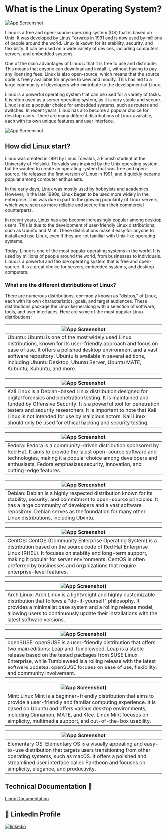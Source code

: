 
# What is the Linux Operating System?


![App Screenshot](https://drive.google.com/uc?export=view&id=1Av_9uThYhgi6j8LaDz5_Uk9g3YWKvkIn)


Linux is a free and open-source operating system (OS) that is based on Unix. It was developed by Linus Torvalds in 1991 and is now used by millions of people around the world. Linux is known for its stability, security, and flexibility. It can be used on a wide variety of devices, including computers, servers, and embedded systems.

One of the main advantages of Linux is that it is free to use and distribute. This means that anyone can download and install it, without having to pay any licensing fees. Linux is also open-source, which means that the source code is freely available for anyone to view and modify. This has led to a large community of developers who contribute to the development of Linux.

Linux is a powerful operating system that can be used for a variety of tasks. It is often used as a server operating system, as it is very stable and secure. Linux is also a popular choice for embedded systems, such as routers and switches. In recent years, Linux has also become a popular choice for desktop users. There are many different distributions of Linux available, each with its own unique features and user interface.


![App Screenshot](https://drive.google.com/uc?export=view&id=1nPTWZSTZ2gAAFcl8H0NKvDlQcx-cGt5_)



## How did Linux start? 

Linux was created in 1991 by Linus Torvalds, a Finnish student at the University of Helsinki. Torvalds was inspired by the Unix operating system, but he wanted to create an operating system that was free and open-source. He released the first version of Linux in 1991, and it quickly became popular among computer enthusiasts.

In the early days, Linux was mostly used by hobbyists and academics. However, in the late 1990s, Linux began to be used more widely in the enterprise. This was due in part to the growing popularity of Linux servers, which were seen as more reliable and secure than their commercial counterparts.

In recent years, Linux has also become increasingly popular among desktop users. This is due to the development of user-friendly Linux distributions, such as Ubuntu and Mint. These distributions make it easy for anyone to install and use Linux, even if they are not familiar with Unix-like operating systems.

Today, Linux is one of the most popular operating systems in the world. It is used by millions of people around the world, from businesses to individuals. Linux is a powerful and flexible operating system that is free and open-source. It is a great choice for servers, embedded systems, and desktop computers.

### What are the different distributions of Linux?

There are numerous distributions, commonly known as "distros," of Linux, each with its own characteristics, goals, and target audiences. These distributions package the Linux kernel along with a selection of software, tools, and user interfaces. Here are some of the most popular Linux distributions:


| ![App Screenshot](https://drive.google.com/uc?export=view&id=1sKjeGnzk4VcJJVPOMdZa5SXT8N7bKNZA) |
| ----------------------- |
| Ubuntu: Ubuntu is one of the most widely used Linux distributions, known for its user-friendly approach and focus on ease of use. It offers a polished desktop environment and a vast software repository. Ubuntu is available in several editions, including Ubuntu Desktop, Ubuntu Server, Ubuntu MATE, Kubuntu, Xubuntu, and more. |

| ![App Screenshot](https://drive.google.com/uc?export=view&id=1ORTUKuPKjq0HlhYffmPqFDPuidwCwJcD)
| ----------------------- |
| Kali Linux is a Debian-based Linux distribution designed for digital forensics and penetration testing. It is maintained and funded by Offensive Security. It is a powerful tool for penetration testers and security researchers. It is important to note that Kali Linux is not intended for use by malicious actors. Kali Linux should only be used for ethical hacking and security testing. |


| ![App Screenshot](https://drive.google.com/uc?export=view&id=1RyMlk714GaNfjrp5p0tNKzSsZp7zKxFF)
| ----------------------- |
| Fedora: Fedora is a community-driven distribution sponsored by Red Hat. It aims to provide the latest open-source software and technologies, making it a popular choice among developers and enthusiasts. Fedora emphasizes security, innovation, and cutting-edge features. |


| ![App Screenshot](https://drive.google.com/uc?export=view&id=19mF3U15DFRE_ZooKmV9YqecJiBxHyceX) |
| ----------------------- |
| Debian: Debian is a highly respected distribution known for its stability, security, and commitment to open-source principles. It has a large community of developers and a vast software repository. Debian serves as the foundation for many other Linux distributions, including Ubuntu. |


| ![App Screenshot](https://drive.google.com/uc?export=view&id=1Cis5e5YprUH3zXmCpNrKn95Iim9S1Y1v)
| ----------------------- |
| CentOS: CentOS (Community Enterprise Operating System) is a distribution based on the source code of Red Hat Enterprise Linux (RHEL). It focuses on stability and long-term support, making it popular for server environments. CentOS is often preferred by businesses and organizations that require enterprise-level features. |


| ![App Screenshot](https://drive.google.com/uc?export=view&id=1QRdxRSvVaIB9Ud__8K2gW7WnwNBkQte5))
| ----------------------- |
| Arch Linux: Arch Linux is a lightweight and highly customizable distribution that follows a "do-it-yourself" philosophy. It provides a minimalist base system and a rolling release model, allowing users to continuously update their installations with the latest software versions. |

| ![App Screenshot](https://drive.google.com/uc?export=view&id=1EK4yqFxVwTp0uFWonK0E2B49dmXRpT8Q))
| ----------------------- |
| openSUSE: openSUSE is a user-friendly distribution that offers two main editions: Leap and Tumbleweed. Leap is a stable release based on the tested packages from SUSE Linux Enterprise, while Tumbleweed is a rolling release with the latest software updates. openSUSE focuses on ease of use, flexibility, and community involvement. |


| ![App Screenshot](https://drive.google.com/uc?export=view&id=1wWyx-bHJNhLmbBiI59FHd_81C5-mG9Ie))
| ----------------------- |
| Mint: Linux Mint is a beginner-friendly distribution that aims to provide a user-friendly and familiar computing experience. It is based on Ubuntu and offers various desktop environments, including Cinnamon, MATE, and Xfce. Linux Mint focuses on simplicity, multimedia support, and out-of-the-box usability. |


| ![App Screenshot](https://drive.google.com/uc?export=view&id=143iiB18Wh_gYo1JBIfaY_X8fBhiwkDsS)
| ----------------------- |
| Elementary OS: Elementary OS is a visually appealing and easy-to-use distribution that targets users transitioning from other operating systems, such as macOS. It offers a polished and streamlined user interface called Pantheon and focuses on simplicity, elegance, and productivity. |

## Technical Documentation 🤖

[Linux Documentation](https://docs.google.com/document/d/1-TJvuR5d1Gncr2R3XhttEq79L8igI14CT5ef-7iO-dE/edit?usp=share_link)



## 🔗 LinkedIn Profile
[![linkedin](https://img.shields.io/badge/linkedin-0A66C2?style=for-the-badge&logo=linkedin&logoColor=white)](https://www.linkedin.com/in/emdionisio/)

